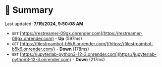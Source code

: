 # 📖 Summary
Last updated: **7/19/2024, 9:50:08 AM**

- `GET` [https://restreamer-09gx.onrender.com](https://restreamer-09gx.onrender.com) - **Up** (597ms)
- `GET` [https://filestreambot-b5k6.onrender.com/](https://filestreambot-b5k6.onrender.com/) - **Down** (178ms)
- `GET` [https://jupyterlab-python3-12-3.onrender.com](https://jupyterlab-python3-12-3.onrender.com) - **Down** (217ms)
